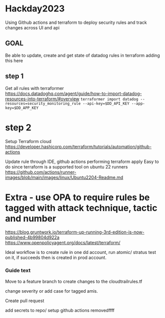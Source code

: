 # Hackday2023
Using Github actions and terraform to deploy security rules and track changes across UI and api

## GOAL

Be able to update, create and get state of datadog rules in terraform adding this here

## step 1
Get all rules with terraformer
https://docs.datadoghq.com/agent/guide/how-to-import-datadog-resources-into-terraform/#overview
`terraformer import datadog --resources=security_monitoring_rule --api-key=$DD_API_KEY --app-key=$DD_APP_KEY`

# step 2
Setup Terraform cloud
https://developer.hashicorp.com/terraform/tutorials/automation/github-actions


Update rule through IDE, github actions performing terraform apply
Easy to do since terraform is a supported tool on ubuntu 22 runners https://github.com/actions/runner-images/blob/main/images/linux/Ubuntu2204-Readme.md

# Extra - use OPA to require rules be tagged with attack technique, tactic and number
https://blog.gruntwork.io/terraform-up-running-3rd-edition-is-now-published-4b99804d922a
https://www.openpolicyagent.org/docs/latest/terraform/

Ideal workflow is to create rule in one dd account, run atomic/ stratus test on it, if succeeds then is created in prod account. 

### Guide text

Move to a feature branch to create changes to the cloudtrailrules.tf

change severity or add case for tagged amis.

Create pull request

add secrets to repo/ setup github actions
removedffff

